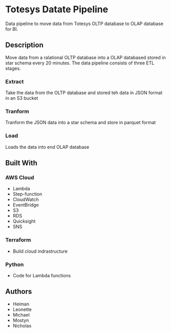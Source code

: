 # Totesys Datate Pipeline
Data pipeline to move data from Totesys OLTP database to OLAP database for BI.

## Description
Move data from a ralational OLTP database into a OLAP databased stored in star schema every 20 minutes. The data pipeline consists of three ETL stages.

### Extract
Take the data from the OLTP database and stored teh data in JSON format in an S3 bucket
### Tranform
Tranform the JSON data into a star schema and store in parquet format
### Load
Loads the data into end OLAP database

## Built With
### AWS Cloud
- Lambda
- Step-function
- CloudWatch
- EventBridge
- S3
- RDS
- Quicksight
- SNS

### Terraform
- Build cloud indrastructure

### Python
- Code for Lambda functions

## Authors
- Heiman
- Leonette
- Michael
- Mostyn
- Nicholas